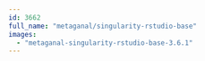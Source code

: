 ```yaml
---
id: 3662
full_name: "metaganal/singularity-rstudio-base"
images: 
  - "metaganal-singularity-rstudio-base-3.6.1"
---
```

